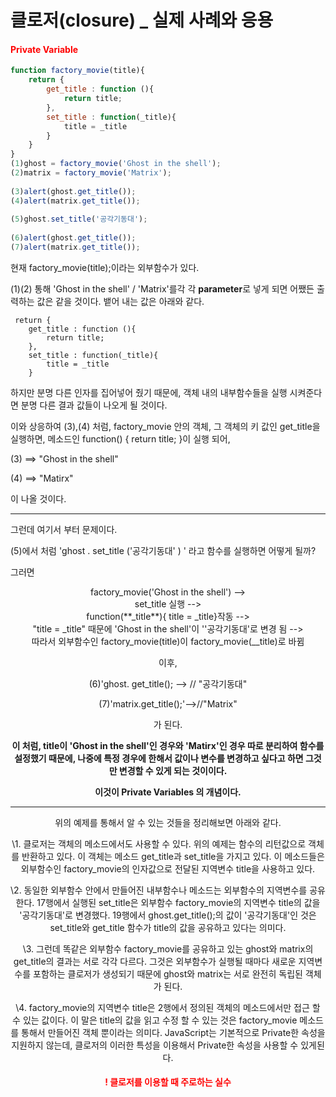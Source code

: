 # 클로저(closure) _ 실제 사례와 응용



<h4 style= "color:red"> Private Variable</h4>

```javascript
function factory_movie(title){
    return {
        get_title : function (){
            return title;
        },
        set_title : function(_title){
            title = _title
        }
    }
}
(1)ghost = factory_movie('Ghost in the shell');
(2)matrix = factory_movie('Matrix');
 
(3)alert(ghost.get_title());
(4)alert(matrix.get_title());
 
(5)ghost.set_title('공각기동대');
 
(6)alert(ghost.get_title());
(7)alert(matrix.get_title());
```

현재 factory_movie(title);이라는 외부함수가 있다.

(1)(2) 통해 'Ghost in the shell' / 'Matrix'를각 각 **parameter**로 넣게 되면 어쨌든 출력하는 값은 같을 것이다. 뱉어 내는 값은 아래와 같다.

     return {
        get_title : function (){
            return title;
        },
        set_title : function(_title){
            title = _title
        }
하지만 분명 다른 인자를 집어넣어 줬기 때문에, 객체 내의 내부함수들을 실행 시켜준다면 분명 다른 결과 값들이 나오게 될 것이다.

이와 상응하여 (3),(4) 처럼, factory_movie 안의 객체, 그 객체의 키 값인 get_title을 실행하면, 메소드인 function() { return title; }이 실행 되어,

(3) ==> "Ghost in the shell"

(4) ==> "Matirx" 

이 나올 것이다.

--------------------------

그런데 여기서 부터 문제이다.

(5)에서 처럼 'ghost . set_title ('공각기동대' ) ' 라고 함수를 실행하면 어떻게 될까?

그러면   

<center>factory_movie('Ghost in the shell') -->

<center> set_title 실행 -->  

<center>function(**_title**){ title = _title}작동  --> 

<center>"title = _title" 때문에 'Ghost in the shell'이 ''공각기동대'로 변경 됨 -->

<center>따라서 외부함수인 factory_movie(title)이 factory_movie(__title)로 바뀜



 이후, 

(6)'ghost. get_title(); --> // "공각기동대"

(7)'matrix.get_title();'-->//"Matrix"

가 된다.

**이 처럼,   title이 'Ghost in the shell'인 경우와 'Matirx'인 경우 따로 분리하여 함수를 설정했기 때문에, 나중에 특정 경우에 한해서 값이나 변수를 변경하고 싶다고 하면 그것만 변경할 수 있게 되는 것이이다.**



**이것이  Private Variables 의 개념이다.**



---------------------------------------------------------

위의 예제를 통해서 알 수 있는 것들을 정리해보면 아래와 같다.

\1. 클로저는 객체의 메소드에서도 사용할 수 있다. 위의 예제는 함수의 리턴값으로 객체를 반환하고 있다. 이 객체는 메소드 get_title과 set_title을 가지고 있다. 이 메소드들은 외부함수인 factory_movie의 인자값으로 전달된 지역변수 title을 사용하고 있다.

\2. 동일한 외부함수 안에서 만들어진 내부함수나 메소드는 외부함수의 지역변수를 공유한다. 17행에서 실행된 set_title은 외부함수 factory_movie의 지역변수 title의 값을 '공각기동대'로 변경했다. 19행에서 ghost.get_title();의 값이 '공각기동대'인 것은 set_title와 get_title 함수가 title의 값을 공유하고 있다는 의미다.

\3. 그런데 똑같은 외부함수 factory_movie를 공유하고 있는 ghost와 matrix의 get_title의 결과는 서로 각각 다르다. 그것은 외부함수가 실행될 때마다 새로운 지역변수를 포함하는 클로저가 생성되기 때문에 ghost와 matrix는 서로 완전히 독립된 객체가 된다.

\4. factory_movie의 지역변수 title은 2행에서 정의된 객체의 메소드에서만 접근 할 수 있는 값이다. 이 말은 title의 값을 읽고 수정 할 수 있는 것은 factory_movie 메소드를 통해서 만들어진 객체 뿐이라는 의미다. JavaScript는 기본적으로 Private한 속성을 지원하지 않는데, 클로저의 이러한 특성을 이용해서 Private한 속성을 사용할 수 있게된다.



<h4 style= "color:red">! 클로저를 이용할 때 주로하는 실수</h4>